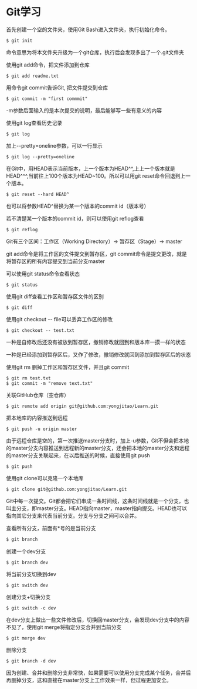 # Git学习

首先创建一个空的文件夹，使用Git Bash进入文件夹，执行初始化命令。

```git
$ git init
```

命令意思为将本文件夹升级为一个git仓库，执行后会发现多出了一个.git文件夹



使用git add命令，把文件添加到仓库

```git
$ git add readme.txt
```

用命令git commit告诉Git, 把文件提交到仓库

```git
$ git commit -m "first commmit"
```

-m参数后面输入的是本次提交的说明，最后能够写一些有意义的内容



使用git log查看历史记录

```git
$ git log
```

加上--pretty=oneline参数，可以一行显示

```git
$ git log --pretty=oneline
```



在Git中，用HEAD表示当前版本，上一个版本为HEAD^^,上上一个版本就是HEAD^^^,当前往上100个版本为HEAD~100。所以可以用git reset命令回退到上一个版本。

```git
$ git reset --hard HEAD^
```

也可以将参数HEAD^替换为某一个版本的commit  id（版本号）

若不清楚某一个版本的commit  id，则可以使用git reflog查看

```git
$ git reflog
```



Git有三个区间：工作区（Working Directory）-> 暂存区（Stage）-> master

git add命令是将工作区的文件提交到暂存区，git commit命令是提交更改，就是将暂存区的所有内容提交到当前分支master

可以使用git status命令查看状态

```git
$ git status
```

使用git diff查看工作区和暂存区文件的区别

```git
$ git diff
```



使用git checkout -- file可以丢弃工作区的修改

```git
$ git checkout -- test.txt
```

一种是自修改后还没有被放到暂存区，撤销修改就回到和版本库一摸一样的状态

一种是已经添加到暂存区后，又作了修改，撤销修改就回到添加到暂存区后的状态



使用git rm 删掉工作区和暂存区文件，并且git commit

```git
$ git rm test.txt
$ git commit -m "remove text.txt"
```



关联GitHub仓库（空仓库）

```git
$ git remote add origin git@github.com:yongjitao/Learn.git
```

把本地库的内容推送到远程

```git
$ git push -u origin master
```

由于远程仓库是空的，第一次推送master分支时，加上-u参数，Git不但会把本地的master分支内容推送到远程新的master分支，还会把本地的master分支和远程的master分支关联起来，在以后推送的时候，直接使用git push

```git
$ git push
```



使用git clone可以克隆一个本地库

```git
$ git clone git@github.com:yongjitao/Learn.git
```



Git中每一次提交。Git都会把它们串成一条时间线，这条时间线就是一个分支，也叫主分支，即master分支。HEAD指向master，master指向提交。HEAD也可以指向其它分支来代表当前分支。分支与分支之间可以合并。

查看所有分支，前面有*号的是当前分支

```java
$ git branch
```

创建一个dev分支

```git
$ git branch dev
```

将当前分支切换到dev

```git
$ git switch dev
```

创建分支+切换分支

```git
$ git switch -c dev
```

在dev分支上做出一些文件修改后，切换回master分支，会发现dev分支中的内容不见了，使用git merge将指定分支合并到当前分支

```git
$ git merge dev
```

删除分支

```git
$ git branch -d dev
```

因为创建、合并和删除分支非常快，如果需要可以使用分支完成某个任务，合并后再删掉分支，这和直接在master分支上工作效果一样，但过程更加安全。

